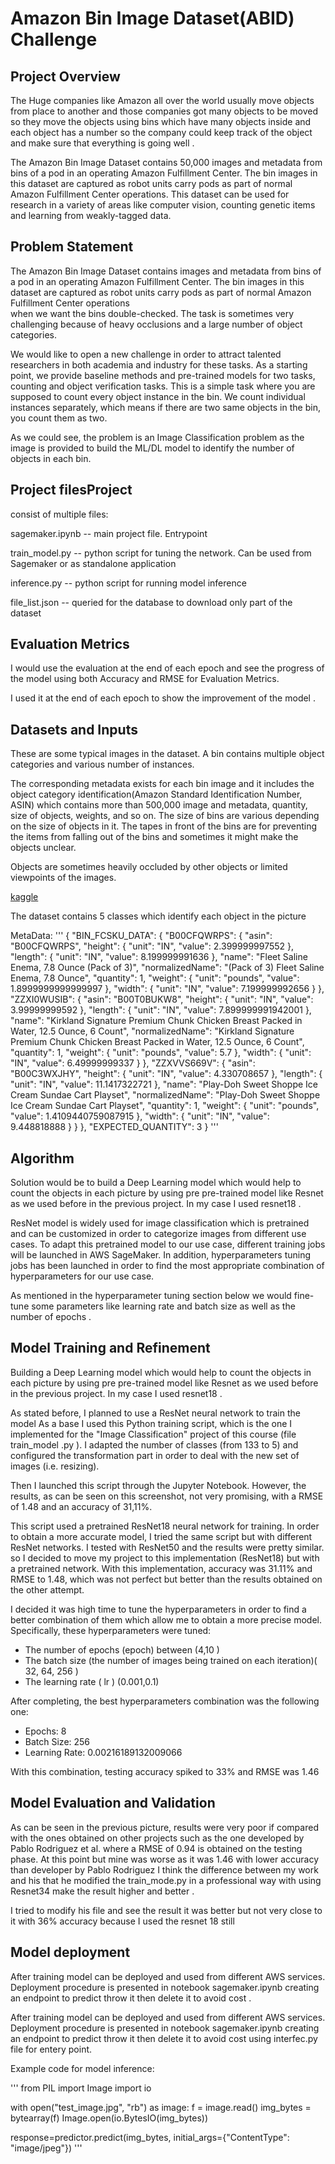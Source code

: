 
# Amazon Bin Image Dataset(ABID) Challenge

## Project Overview



The  Huge companies  like Amazon all over the world usually move objects from place to another and those companies got many objects  to be moved so they move the objects using bins which have many objects inside and each object has a number so the company could keep track of the object and make sure that everything is going well .

The Amazon Bin Image Dataset contains 50,000 images and metadata from bins of a pod in an operating Amazon Fulfillment Center. The bin images in this dataset are captured as robot units carry pods as part of normal Amazon Fulfillment Center operations. This dataset can be used for research in a variety of areas like computer vision, counting genetic items and learning from weakly-tagged data.


## Problem Statement


The Amazon Bin Image Dataset contains images and metadata from bins of a pod in an operating Amazon Fulfillment Center. The bin images in this dataset are captured as robot units carry pods as part of normal Amazon Fulfillment Center operations  
when we want the bins double-checked. The task is sometimes very challenging because of heavy occlusions and a large number of object categories.

 We would like to open a new challenge in order to attract talented researchers in both academia and industry for these tasks. As a starting point, we provide baseline methods and pre-trained models for two tasks, counting and object verification tasks.
This is a simple task where you are supposed to count every object instance in the bin. We count individual instances separately, which means if there are two same objects in the bin, you count them as two.


As we could see, the problem is an Image Classification problem  as the image is provided to build the ML/DL model  to identify the number of objects in each bin. 


## Project filesProject 

consist of multiple files:

sagemaker.ipynb -- main project file. Entrypoint

train_model.py -- python script for tuning the network. Can be used from Sagemaker or as standalone application

inference.py -- python script for running model inference

file_list.json -- queried for the database to download only part of the dataset

## Evaluation Metrics


I would use the evaluation at the end of each epoch and see the progress of the model  using both Accuracy and RMSE for Evaluation Metrics.

I used it  at the end of each epoch to show the improvement of the model .


## Datasets and Inputs



These are some typical images in the dataset. A bin contains multiple object categories and various number of instances. 

The corresponding metadata exists for each bin image and it includes the object category identification(Amazon Standard Identification Number, ASIN) which contains more than 500,000 image and metadata, quantity, size of objects, weights, and so on. 
The size of bins are various depending on the size of objects in it. The tapes in front of the bins are for preventing the items from falling out of the bins and sometimes it might make the objects unclear.

Objects are sometimes heavily occluded by other objects or limited viewpoints of the images.

[kaggle](https://www.kaggle.com/datasets/dhruvildave/amazon-bin-image-dataset)

The dataset contains 5 classes which identify each object in the picture 


MetaData:
'''
{
    "BIN_FCSKU_DATA": {
        "B00CFQWRPS": {
            "asin": "B00CFQWRPS",
            "height": {
                "unit": "IN",
                "value": 2.399999997552
            },
            "length": {
                "unit": "IN",
                "value": 8.199999991636
            },
            "name": "Fleet Saline Enema, 7.8 Ounce (Pack of 3)",
            "normalizedName": "(Pack of 3) Fleet Saline Enema, 7.8 Ounce",
            "quantity": 1,
            "weight": {
                "unit": "pounds",
                "value": 1.8999999999999997
            },
            "width": {
                "unit": "IN",
                "value": 7.199999992656
            }
        },
        "ZZXI0WUSIB": {
            "asin": "B00T0BUKW8",
            "height": {
                "unit": "IN",
                "value": 3.99999999592
            },
            "length": {
                "unit": "IN",
                "value": 7.899999991942001
            },
            "name": "Kirkland Signature Premium Chunk Chicken Breast Packed in Water, 12.5 Ounce, 6 Count",
            "normalizedName": "Kirkland Signature Premium Chunk Chicken Breast Packed in Water, 12.5 Ounce, 6 Count",
            "quantity": 1,
            "weight": {
                "unit": "pounds",
                "value": 5.7
            },
            "width": {
                "unit": "IN",
                "value": 6.49999999337
            }
        },
        "ZZXVVS669V": {
            "asin": "B00C3WXJHY",
            "height": {
                "unit": "IN",
                "value": 4.330708657
            },
            "length": {
                "unit": "IN",
                "value": 11.1417322721
            },
            "name": "Play-Doh Sweet Shoppe Ice Cream Sundae Cart Playset",
            "normalizedName": "Play-Doh Sweet Shoppe Ice Cream Sundae Cart Playset",
            "quantity": 1,
            "weight": {
                "unit": "pounds",
                "value": 1.4109440759087915
            },
            "width": {
                "unit": "IN",
                "value": 9.448818888
            }
        }
    },
    "EXPECTED_QUANTITY": 3
}
'''

##  Algorithm

Solution would be to build a Deep Learning model which would help to count the objects in each picture by using pre pre-trained model  like Resnet as we used before in the previous project. In my case I used resnet18 .

ResNet model is widely used for image classification which is pretrained and can be customized in order to categorize images from different use cases. To adapt this pretrained model to our use case, different training jobs will be launched in AWS SageMaker. In addition, hyperparameters tuning jobs has been launched in order to find the most appropriate combination of hyperparameters for our use case.

As mentioned in the hyperparameter tuning section below we would fine-tune some parameters like learning rate and batch size as well as the number of epochs . 


## Model Training and Refinement

Building a Deep Learning model which would help to count the objects in each picture by using pre pre-trained model  like Resnet as we used before in the previous project. In my case I used resnet18 .

As stated before, I planned to use a ResNet neural network to train the model
 As a base I used this Python training script, which is the one I implemented for the "Image Classification" project of this course (file train_model .py ). I adapted the number of classes (from 133 to 5) and configured the transformation part in order to deal with the new set of images (i.e. resizing). 

Then I launched this script through the Jupyter Notebook. However, the results, as can be seen on this screenshot,  not very promising, with a RMSE of 1.48 and an accuracy of 31,11%.

 This script used a pretrained ResNet18 neural network for training. In order to obtain a more accurate model, I tried the same script but with different ResNet networks. I tested with ResNet50 and the results were pretty similar. so I decided to move my project to this implementation (ResNet18) but with a pretrained network. With this implementation, accuracy was 31.11% and RMSE to 1.48, which was not perfect but better than the results obtained on the other attempt.


 I decided it was high time to tune the hyperparameters in order to find a better combination of them which allow me to obtain a more precise model. Specifically, these hyperparameters were tuned:

- The number of epochs (epoch) between (4,10 ) 
- The batch size (the number of images being trained on each iteration)( 32, 64, 256 )
- The learning rate ( lr )  (0.001,0.1)

After completing, the best hyperparameters combination was the following one: 

- Epochs: 8
- Batch Size: 256 
- Learning Rate: 0.00216189132009066

With this combination, testing accuracy spiked to 33% and RMSE was 1.46


## Model Evaluation and Validation 


As can be seen in the previous picture, results were very poor if compared with the ones obtained on other projects such as the one developed by Pablo Rodriguez et al. where a RMSE of 0.94 is obtained on the testing phase. At this point but mine was worse as it was 1.46  with lower accuracy than  developer by Pablo Rodriguez I think the difference between  my work and his that he modified the train_mode.py in a professional way with using Resnet34  make the result higher and better .

I tried to modify his file and see the result it was better but not very close to it with 36% accuracy because I used the resnet 18  still


## Model deployment

After training model can be deployed and used from different AWS services. Deployment procedure is presented in notebook sagemaker.ipynb creating an endpoint to predict throw it then delete it to avoid cost .

After training model can be deployed and used from different AWS services. Deployment procedure is presented in notebook sagemaker.ipynb creating an endpoint to predict throw it then delete it to avoid cost   using interfec.py file for entery point.


Example code for model inference:

'''
from PIL import Image
import io

with open("test_image.jpg", "rb") as image:
    f = image.read()
    img_bytes = bytearray(f)
    Image.open(io.BytesIO(img_bytes))

response=predictor.predict(img_bytes, initial_args={"ContentType": "image/jpeg"})
'''
